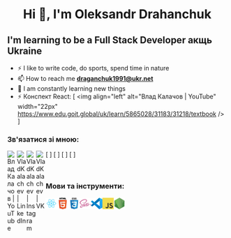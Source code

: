 
<!--
**saviola1777/saviola1777** is a ✨ _special_ ✨ repository because its `README.md` (this file) appears on your GitHub profile.
- 🔭 I’m currently working on [project "Filmoteka"](https://github.com/besha2vox/goit-js-teamproject-filmoteka/)
- 🌱 I’m currently learning **Js, React.js, Node.js**
- 📫 How to reach me **besha2vox@gmail.com**..
- 👯 I’m looking to collaborate on ...
- 🤔 I’m looking for help with ...
- 💬 Ask me about ...
- 📫 How to reach me: ...
- 😄 Pronouns: ...
- ⚡ Fun fact: ...
-->
<h1 align="center">  Hi 👋, I'm Oleksandr Drahanchuk</h1>



##  I'm learning to be a Full Stack Developer акщь Ukraine 

- ⚡ I like to write code, do sports, spend time in nature
- 📫 How to reach me **draganchuk1991@ukr.net**
- 🥅 I am constantly learning new things
- ⚡ Конспект React: [ <img align="left" alt="Влад Калачов | YouTube" width="22px" https://www.edu.goit.global/uk/learn/5865028/31183/31218/textbook /> ]


###  Зв'язатися зі мною:

<!-- [ <img align="left" alt="webtricks-master.ru" width="22px" src="https://raw.githubusercontent.com/iconic/open-iconic/master/svg/globe.svg" / > [веб-сайт] -->
[ <img align="left" alt="Влад Калачов | YouTube" width="22px" src="https://cdn.jsdelivr.net/npm/simple-icons@v3/icons/youtube.svg" /> ] 
[ <img align="left" alt="VladKalachev | LinkedIn" width="22px" src="https://cdn.jsdelivr.net/npm/simple-icons@v3/icons/linkedin.svg" /> ] 
[ <img align="left" alt="VladKalachev | Instagram" width="22px" src="https://cdn.jsdelivr.net/npm/simple-icons@v3/icons/instagram.svg" /> ] 
[ <img align="left" alt="VladKalachev | VK" width="22px" src="https://cdn.jsdelivr.net/npm/simple-icons@v3/icons/vk.svg" /> ] 

<br />

###  Мови та інструменти:

<img align="left" alt="React" width="26px" src="https://raw.githubusercontent.com/github/explore/80688e429a7d4ef2fca1e82350fe8e3517d3494d/topics/react/react.png" />
<img align="left" alt="HTML5" width="26px" src="https://raw.githubusercontent.com/github/explore/80688e429a7d4ef2fca1e82350fe8e3517d3494d/topics/html/html.png" />
<img align="left" alt="CSS3" width="26px" src="https://raw.githubusercontent.com/github/explore/80688e429a7d4ef2fca1e82350fe8e3517d3494d/topics/css/css.png" />
<img align="left" alt="Sass" width="26px" src="https://raw.githubusercontent.com/github/explore/80688e429a7d4ef2fca1e82350fe8e3517d3494d/topics/sass/sass.png" />
<img align="left" alt="Visual Studio Code" width="26px" src="https://github.com/devicons/devicon/blob/master/icons/vscode/vscode-original.svg" />
<img align="left" alt="JavaScript" width="26px" src="https://raw.githubusercontent.com/github/explore/80688e429a7d4ef2fca1e82350fe8e3517d3494d/topics/javascript/javascript.png" />
<img align="left" alt="Node.js" width="26px" src="https://raw.githubusercontent.com/github/explore/80688e429a7d4ef2fca1e82350fe8e3517d3494d/topics/nodejs/nodejs.png" />


<br />
<br />

